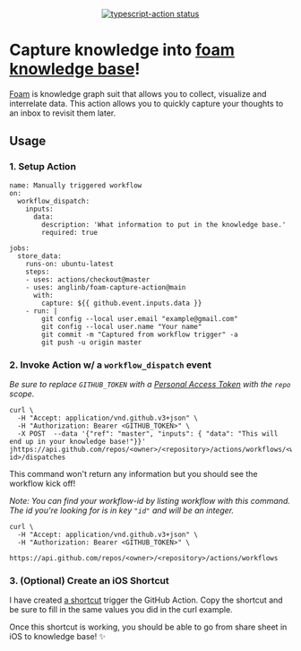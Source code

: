 <p align="center">
  <a href="https://github.com/anglinb/foam-capture-action/actions"><img alt="typescript-action status" src="https://github.com/anglinb/foam-capture-action/workflows/build-test/badge.svg"></a>
</p>

# Capture knowledge into [foam knowledge base](https://foambubble.github.io/foam/)!

[Foam]() is knowledge graph suit that allows you to collect, visualize and interrelate data. This action allows you to quickly capture your thoughts to an inbox to revisit them later. 

## Usage

### 1. Setup Action
```
name: Manually triggered workflow
on:
  workflow_dispatch:
    inputs:
      data:
        description: 'What information to put in the knowledge base.'
        required: true
        
jobs:
  store_data:
    runs-on: ubuntu-latest
    steps:
    - uses: actions/checkout@master
    - uses: anglinb/foam-capture-action@main
      with: 
        capture: ${{ github.event.inputs.data }}
    - run: |
        git config --local user.email "example@gmail.com"
        git config --local user.name "Your name"
        git commit -m "Captured from workflow trigger" -a
        git push -u origin master
```

### 2. Invoke Action w/ a `workflow_dispatch` event

*Be sure to replace `GITHUB_TOKEN` with a [Personal Access Token](https://docs.github.com/en/free-pro-team@latest/github/authenticating-to-github/creating-a-personal-access-token) with the `repo` scope.*



```
curl \
  -H "Accept: application/vnd.github.v3+json" \
  -H "Authorization: Bearer <GITHUB_TOKEN>" \
  -X POST  --data '{"ref": "master", "inputs": { "data": "This will end up in your knowledge base!"}}' jhttps://api.github.com/repos/<owner>/<repository>/actions/workflows/<workflow-id>/dispatches
```

This command won't return any information but you should see the workflow kick off!

*Note: You can find your workflow-id by listing workflow with this command. The id you're looking for is in key `"id"` and will be an integer.*

```
curl \
  -H "Accept: application/vnd.github.v3+json" \
  -H "Authorization: Bearer <GITHUB_TOKEN>" \
    https://api.github.com/repos/<owner>/<repository>/actions/workflows
```


### 3. (Optional) Create an iOS Shortcut

I have created [a shortcut](https://www.icloud.com/shortcuts/57d2ed90c40e43a5badcc174ebfaaf1d) trigger the GitHub Action. Copy the shortcut and be sure to fill in the same values you did in the curl example. 

Once this shortcut is working, you should be able to go from share sheet in iOS to knowledge base! ✨